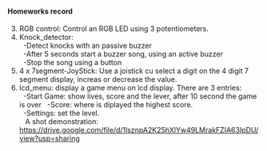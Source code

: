 #### Homeworks record

3. RGB control: Control an RGB LED using 3 potentiometers.
4. Knock_detector: 	<br>
&nbsp;&nbsp;-Detect knocks with an passive buzzer  
&nbsp;&nbsp;-After 5 seconds start a buzzer song, using an active buzzer<br/>
&nbsp;&nbsp;-Stop the song using a button
5. 4 x 7segment-JoyStick: Use a joistick cu select a digit on the 4 digit 7 segment display,
increas or decrease the value.
6. lcd_menu: display a game menu on lcd display. There are 3 entries:<br>
&nbsp;&nbsp;-Start Game: show lives, score and the lever, after 10 second the game is over
&nbsp;&nbsp;-Score: where is diplayed the highest score.<br>
&nbsp;&nbsp;-Settings: set the level.<br>
&nbsp;&nbsp; A shot demonstration: https://drive.google.com/file/d/1lsznpA2K25hXlYw49LMrakFZIA63IpDU/view?usp=sharing